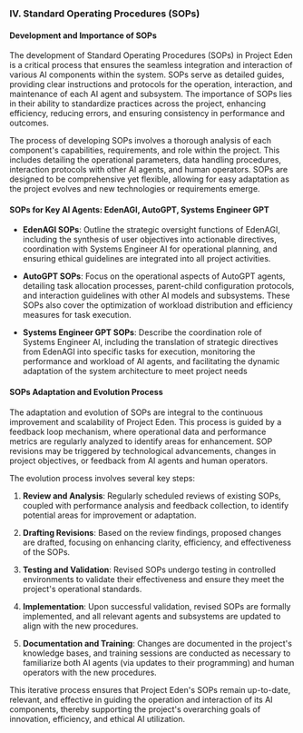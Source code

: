 ### IV. Standard Operating Procedures (SOPs)

#### Development and Importance of SOPs

The development of Standard Operating Procedures (SOPs) in Project Eden is a critical process that ensures the seamless integration and interaction of various AI components within the system. SOPs serve as detailed guides, providing clear instructions and protocols for the operation, interaction, and maintenance of each AI agent and subsystem. The importance of SOPs lies in their ability to standardize practices across the project, enhancing efficiency, reducing errors, and ensuring consistency in performance and outcomes.

The process of developing SOPs involves a thorough analysis of each component's capabilities, requirements, and role within the project. This includes detailing the operational parameters, data handling procedures, interaction protocols with other AI agents, and human operators. SOPs are designed to be comprehensive yet flexible, allowing for easy adaptation as the project evolves and new technologies or requirements emerge.

#### SOPs for Key AI Agents: EdenAGI, AutoGPT, Systems Engineer GPT

- **EdenAGI SOPs**: Outline the strategic oversight functions of EdenAGI, including the synthesis of user objectives into actionable directives, coordination with Systems Engineer AI for operational planning, and ensuring ethical guidelines are integrated into all project activities.

- **AutoGPT SOPs**: Focus on the operational aspects of AutoGPT agents, detailing task allocation processes, parent-child configuration protocols, and interaction guidelines with other AI models and subsystems. These SOPs also cover the optimization of workload distribution and efficiency measures for task execution.

- **Systems Engineer GPT SOPs**: Describe the coordination role of Systems Engineer AI, including the translation of strategic directives from EdenAGI into specific tasks for execution, monitoring the performance and workload of AI agents, and facilitating the dynamic adaptation of the system architecture to meet project needs

#### SOPs Adaptation and Evolution Process

The adaptation and evolution of SOPs are integral to the continuous improvement and scalability of Project Eden. This process is guided by a feedback loop mechanism, where operational data and performance metrics are regularly analyzed to identify areas for enhancement. SOP revisions may be triggered by technological advancements, changes in project objectives, or feedback from AI agents and human operators.

The evolution process involves several key steps:

1. **Review and Analysis**: Regularly scheduled reviews of existing SOPs, coupled with performance analysis and feedback collection, to identify potential areas for improvement or adaptation.

2. **Drafting Revisions**: Based on the review findings, proposed changes are drafted, focusing on enhancing clarity, efficiency, and effectiveness of the SOPs.

3. **Testing and Validation**: Revised SOPs undergo testing in controlled environments to validate their effectiveness and ensure they meet the project's operational standards.

4. **Implementation**: Upon successful validation, revised SOPs are formally implemented, and all relevant agents and subsystems are updated to align with the new procedures.

5. **Documentation and Training**: Changes are documented in the project's knowledge bases, and training sessions are conducted as necessary to familiarize both AI agents (via updates to their programming) and human operators with the new procedures.

This iterative process ensures that Project Eden's SOPs remain up-to-date, relevant, and effective in guiding the operation and interaction of its AI components, thereby supporting the project's overarching goals of innovation, efficiency, and ethical AI utilization.
